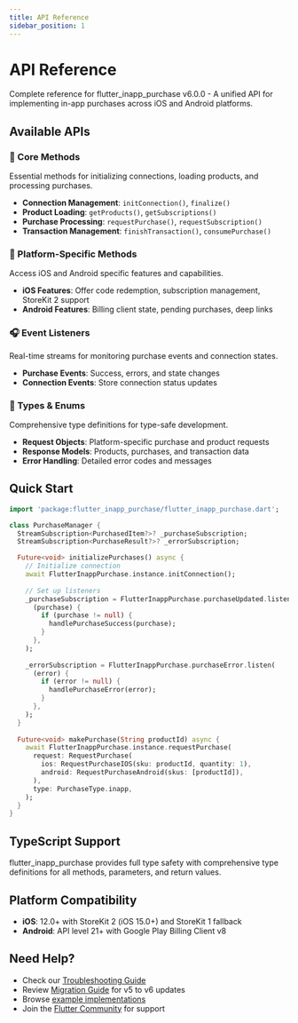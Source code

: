 ```yaml
---
title: API Reference
sidebar_position: 1
---
```


# API Reference

Complete reference for flutter_inapp_purchase v6.0.0 - A unified API for implementing in-app purchases across iOS and Android platforms.

## Available APIs

### 🏪 Core Methods
Essential methods for initializing connections, loading products, and processing purchases.

- **Connection Management**: `initConnection()`, `finalize()`
- **Product Loading**: `getProducts()`, `getSubscriptions()`
- **Purchase Processing**: `requestPurchase()`, `requestSubscription()`
- **Transaction Management**: `finishTransaction()`, `consumePurchase()`

### 📱 Platform-Specific Methods
Access iOS and Android specific features and capabilities.

- **iOS Features**: Offer code redemption, subscription management, StoreKit 2 support
- **Android Features**: Billing client state, pending purchases, deep links

### 🎧 Event Listeners
Real-time streams for monitoring purchase events and connection states.

- **Purchase Events**: Success, errors, and state changes
- **Connection Events**: Store connection status updates

### 🔧 Types & Enums
Comprehensive type definitions for type-safe development.

- **Request Objects**: Platform-specific purchase and product requests
- **Response Models**: Products, purchases, and transaction data
- **Error Handling**: Detailed error codes and messages

## Quick Start

```dart
import 'package:flutter_inapp_purchase/flutter_inapp_purchase.dart';

class PurchaseManager {
  StreamSubscription<PurchasedItem?>? _purchaseSubscription;
  StreamSubscription<PurchaseResult?>? _errorSubscription;

  Future<void> initializePurchases() async {
    // Initialize connection
    await FlutterInappPurchase.instance.initConnection();
    
    // Set up listeners
    _purchaseSubscription = FlutterInappPurchase.purchaseUpdated.listen(
      (purchase) {
        if (purchase != null) {
          handlePurchaseSuccess(purchase);
        }
      },
    );
    
    _errorSubscription = FlutterInappPurchase.purchaseError.listen(
      (error) {
        if (error != null) {
          handlePurchaseError(error);
        }
      },
    );
  }
  
  Future<void> makePurchase(String productId) async {
    await FlutterInappPurchase.instance.requestPurchase(
      request: RequestPurchase(
        ios: RequestPurchaseIOS(sku: productId, quantity: 1),
        android: RequestPurchaseAndroid(skus: [productId]),
      ),
      type: PurchaseType.inapp,
    );
  }
}
```

## TypeScript Support

flutter_inapp_purchase provides full type safety with comprehensive type definitions for all methods, parameters, and return values.

## Platform Compatibility

- **iOS**: 12.0+ with StoreKit 2 (iOS 15.0+) and StoreKit 1 fallback
- **Android**: API level 21+ with Google Play Billing Client v8

## Need Help?

- Check our [Troubleshooting Guide](../guides/troubleshooting.md)
- Review [Migration Guide](../migration/from-v5.md) for v5 to v6 updates
- Browse [example implementations](https://github.com/hyochan/flutter_inapp_purchase/tree/main/example)
- Join the [Flutter Community](https://flutter.dev/community) for support
